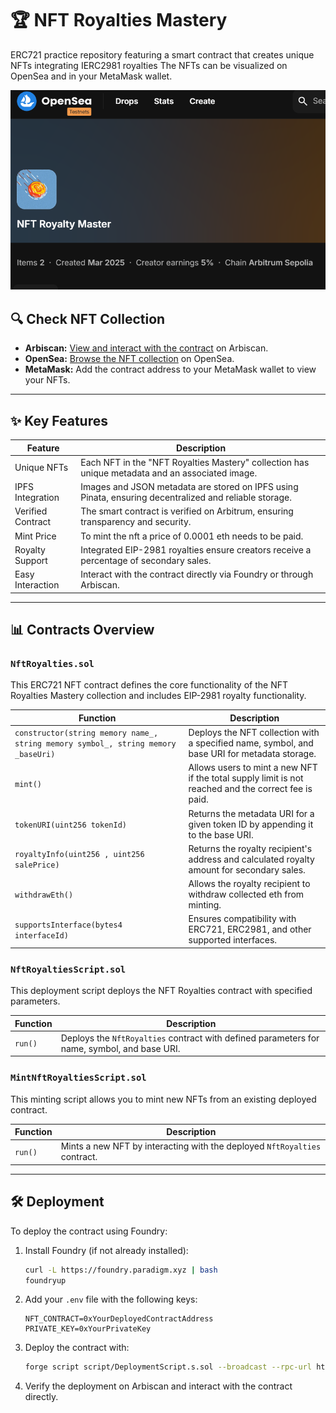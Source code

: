 # 🏆 NFT Royalties Mastery

ERC721 practice repository featuring a smart contract that creates unique NFTs integrating IERC2981 royalties The NFTs can be visualized on OpenSea and in your MetaMask wallet.

![NFT Royalties Mastery](./public/openaseaNft.png)

## 🔍 Check NFT Collection

- **Arbiscan:** [View and interact with the contract](https://sepolia.arbiscan.io/address/0xA4b3f7783E1a48A5D06df273Ba00D7F6D40B0291) on Arbiscan.
- **OpenSea:** [Browse the NFT collection](https://testnets.opensea.io/collection/nft-royalty-master) on OpenSea.
- **MetaMask:** Add the contract address to your MetaMask wallet to view your NFTs.

---

## ✨ Key Features

| **Feature**       | **Description**                                                                                        |
| ----------------- | ------------------------------------------------------------------------------------------------------ |
| Unique NFTs       | Each NFT in the "NFT Royalties Mastery" collection has unique metadata and an associated image.        |
| IPFS Integration  | Images and JSON metadata are stored on IPFS using Pinata, ensuring decentralized and reliable storage. |
| Verified Contract | The smart contract is verified on Arbitrum, ensuring transparency and security. 
| Mint Price   | To mint the nft a price of 0.0001 eth needs to be paid.                        |
| Royalty Support   | Integrated EIP-2981 royalties ensure creators receive a percentage of secondary sales.                 |
| Easy Interaction  | Interact with the contract directly via Foundry or through Arbiscan.                                   |

---

## 📊 Contracts Overview

### `NftRoyalties.sol`

This ERC721 NFT contract defines the core functionality of the NFT Royalties Mastery collection and includes EIP-2981 royalty functionality.

| **Function**                                | **Description**                                                                               |
|---------------------------------------------|-------------------------------------------------------------------------------------------------|
| `constructor(string memory name_, string memory symbol_, string memory _baseUri)` | Deploys the NFT collection with a specified name, symbol, and base URI for metadata storage.     |
| `mint()`                                    | Allows users to mint a new NFT if the total supply limit is not reached and the correct fee is paid. |
| `tokenURI(uint256 tokenId)`                 | Returns the metadata URI for a given token ID by appending it to the base URI.                   |
| `royaltyInfo(uint256 , uint256 salePrice)`  | Returns the royalty recipient's address and calculated royalty amount for secondary sales.        |
| `withdrawEth()`                             | Allows the royalty recipient to withdraw collected eth from minting.                |
| `supportsInterface(bytes4 interfaceId)`     | Ensures compatibility with ERC721, ERC2981, and other supported interfaces.                        |

### `NftRoyaltiesScript.sol`

This deployment script deploys the NFT Royalties contract with specified parameters.

| **Function**                                | **Description**                                                                               |
|---------------------------------------------|-------------------------------------------------------------------------------------------------|
| `run()`                                     | Deploys the `NftRoyalties` contract with defined parameters for name, symbol, and base URI.    |

### `MintNftRoyaltiesScript.sol`

This minting script allows you to mint new NFTs from an existing deployed contract.

| **Function**                                | **Description**                                                                               |
|---------------------------------------------|-------------------------------------------------------------------------------------------------|
| `run()`                                     | Mints a new NFT by interacting with the deployed `NftRoyalties` contract.                         |

---

## 🛠️ Deployment

To deploy the contract using Foundry:

1. Install Foundry (if not already installed):
   ```bash
   curl -L https://foundry.paradigm.xyz | bash
   foundryup
   ```
2. Add your `.env` file with the following keys:
   ```env
   NFT_CONTRACT=0xYourDeployedContractAddress
   PRIVATE_KEY=0xYourPrivateKey
   ```
3. Deploy the contract with:
   ```bash
   forge script script/DeploymentScript.s.sol --broadcast --rpc-url https://arbitrum-rpc-url
   ```
4. Verify the deployment on Arbiscan and interact with the contract directly.

